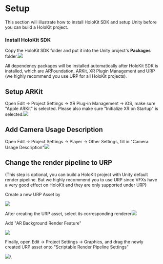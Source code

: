 # Setup

This section will illustrate how to install HoloKit SDK and setup Unity before you can build a HoloKit project.

### Install HoloKit SDK

Copy the HoloKit SDK folder and put it into the Unity project's **Packages** folder.![](https://holokit.feishu.cn/space/api/box/stream/download/asynccode/?code=YzQzNmUxMDViOWViMjkyN2YxM2FlMGE0NmVlN2NiYThfNFlwVGVGczBEUmVlUWNrVm85cTZnSkJJdExwOFZGSVVfVG9rZW46Ym94Y25sZHU3ZlFoNkhadFQ2NExsZHV4d21nXzE2NjA4NTc0MTM6MTY2MDg2MTAxM19WNA)

All dependency packages will be installed automatically after HoloKit SDK is installed, which are ARFoundation, ARKit, XR Plugin Management and URP (we highly recommend you use URP for all HoloKit projects).

## Setup ARKit

Open Edit -> Project Settings -> XR Plug-in Management -> iOS, make sure "Apple ARKit" is selected. Please also make sure "Initialize XR on Startup" is selected.![](https://holokit.feishu.cn/space/api/box/stream/download/asynccode/?code=ODZlNmIwMjZmMjdhNmViM2ExOWI3NTAwY2Y2MDNiMTNfZ3A3azhQZFdEVFZCU3lYU0dtMFpYd0lzOHZpenFweWtfVG9rZW46Ym94Y25hZnVqc0dvMVh1TElNMktqWk4yejhkXzE2NjA4NTc0MTM6MTY2MDg2MTAxM19WNA)

## Add Camera Usage Description

Open Edit -> Project Settings -> Player -> Other Settings, fill in "Camera Usage Description"![](https://holokit.feishu.cn/space/api/box/stream/download/asynccode/?code=YzViMThjZTgxY2NjN2FmYjExYmI0NDEwNTg0OWRiN2JfMDM4UjFYMTkyczR0RmpLY1RDWkFJajk3Z3hlcEwxUkFfVG9rZW46Ym94Y25MZXUzNkF6bmVPdlZ2OFpuQnVsSk5mXzE2NjA4NTc0MTM6MTY2MDg2MTAxM19WNA)

## Change the render pipeline to URP

(This step is optional, you can build a HoloKit project with Unity default render pipeline. But we highly recommend you to use URP since VFXs have a very good effect on HoloKit and they are only supported under URP)

Create a new URP Asset by

![](https://holokit.feishu.cn/space/api/box/stream/download/asynccode/?code=Njc1YWRkNTdiZjQ0ZDU2YjM2NzdjYWIxODg0MzE5MTZfMWh0eVNBZ25OMzBUd2tXZ0JnNUpITFltekRTUHZCZ3RfVG9rZW46Ym94Y25Kb1Q2eU01UXM2SnlYblU1TUdWdTg5XzE2NjA4NTc0MTM6MTY2MDg2MTAxM19WNA)

After creating the URP asset, select its corresponding renderer![](https://holokit.feishu.cn/space/api/box/stream/download/asynccode/?code=YzFjMTFmMWM5YWI2OWNhM2IzZTcxNWY2MTY3Yjk2ZmZfRHpmeTU1aWZMZ3ZOd0VOdjZZdkRHUlUySWw5YWl4STRfVG9rZW46Ym94Y25TMXNabmlNYUVEcVhhQkpNMFhmUERmXzE2NjA4NTc0MTM6MTY2MDg2MTAxM19WNA)

Add "AR Background Render Feature"

![](https://holokit.feishu.cn/space/api/box/stream/download/asynccode/?code=MDBhMjkwYWU4NmZmYmM4Mjk1YzYwYWI4YTdlMzc0OWZfSFlqa0lSM24ybnlKYmhNQlp6bHVYUkI2Sk1DMHVJUGtfVG9rZW46Ym94Y242Tm81R1lvVzBrMlBtcGRFMEhOWmliXzE2NjA4NTc0MTM6MTY2MDg2MTAxM19WNA)

Finally, open Edit -> Project Settings -> Graphics, and drag the newly created URP asset onto "Scriptable Render Pipeline Settings"

![](https://holokit.feishu.cn/space/api/box/stream/download/asynccode/?code=Y2Y5MWY5MWExMmJmYTI0YzYxMzBiNDRmZjZlNjAzYjFfU2xoRXRMZ0VPOTJtUGhTMmtFdXlucDdJZ25RMk9rc1VfVG9rZW46Ym94Y24xM0xOcExwU0k0M1FvM1Z5N0VsSnpiXzE2NjA4NTc0MTM6MTY2MDg2MTAxM19WNA)\
